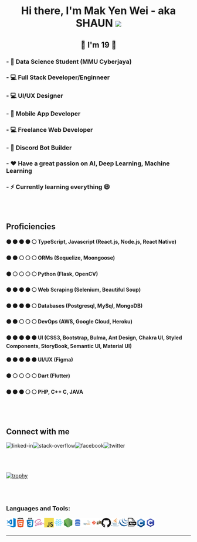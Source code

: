 # <p align="center"> Hi there, I'm Mak Yen Wei - aka SHAUN <img src="https://raw.githubusercontent.com/MartinHeinz/MartinHeinz/master/wave.gif" width="30px"> </p>
 
## <p align="center">:boy: I'm 19 :hear_no_evil:</p>

### - :see_no_evil: Data Science Student (MMU Cyberjaya)
### - :computer: Full Stack Developer/Enginneer
### - :computer: UI/UX Designer
### - :mobile_phone_off: Mobile App Developer
### - :computer: Freelance Web Developer
### - :robot: Discord Bot Builder
### - :heart: Have a great passion on AI, Deep Learning, Machine Learning
### - ⚡ Currently learning everything :satisfied:

<br>
<br>

## Proficiencies
#### ⚫ ⚫ ⚫ ⚫ ⚪ TypeScript, Javascript (React.js, Node.js, React Native)
#### ⚫ ⚫ ⚪ ⚪ ⚪ ORMs (Sequelize, Moongoose)
#### ⚫ ⚪ ⚪ ⚪ ⚪ Python (Flask, OpenCV)
#### ⚫ ⚫ ⚫ ⚫ ⚪ Web Scraping (Selenium, Beautiful Soup)
#### ⚫ ⚫ ⚫ ⚫ ⚪ Databases (Postgresql, MySql, MongoDB)
#### ⚫ ⚫ ⚪ ⚪ ⚪ DevOps (AWS, Google Cloud, Heroku)
#### ⚫ ⚫ ⚫ ⚫ ⚫ UI (CSS3, Bootstrap, Bulma, Ant Design, Chakra UI, Styled Components, StoryBook, Semantic UI, Material UI)
#### ⚫ ⚫ ⚫ ⚫ ⚫ UI/UX (Figma)
#### ⚫ ⚪ ⚪ ⚪ ⚪ Dart (Flutter)
#### ⚫ ⚫ ⚫ ⚪ ⚪ PHP, C++ C, JAVA

<br>
<br>

## Connect with me
[<img align="left" alt="linked-in" src="https://img.shields.io/badge/linkedin-%230077B5.svg?&style=for-the-badge&logo=linkedin&logoColor=white" />](https://www.linkedin.com/in/yenweimak/)
[<img align="left" alt="stack-overflow" src="https://img.shields.io/badge/stack%20overflow-FE7A16?logo=stack-overflow&logoColor=white&style=for-the-badge" />](https://stackoverflow.com/users/14033200/shaun-mak)
[<img align="left" alt="facebook" src="https://img.shields.io/badge/facebook-%231877F2.svg?&style=for-the-badge&logo=facebook&logoColor=white" />](https://www.facebook.com/Shaunmak1214)
[<img align="left" alt="twitter" src="https://img.shields.io/badge/twitter-%231DA1F2.svg?&style=for-the-badge&logo=twitter&logoColor=white" />](https://twitter.com/shaunmak1214)

<br>
<br>
<br>
<br>

[![trophy](https://github-profile-trophy.vercel.app/?username=ryo-ma&theme=onedark)](https://github.com/ryo-ma/github-profile-trophy)

<br>
<br>

### Languages and Tools:

<img align="left" alt="Visual Studio Code" width="26px" src="https://raw.githubusercontent.com/github/explore/80688e429a7d4ef2fca1e82350fe8e3517d3494d/topics/visual-studio-code/visual-studio-code.png" />
<img align="left" alt="HTML5" width="26px" src="https://raw.githubusercontent.com/github/explore/80688e429a7d4ef2fca1e82350fe8e3517d3494d/topics/html/html.png" />
<img align="left" alt="CSS3" width="26px" src="https://raw.githubusercontent.com/github/explore/80688e429a7d4ef2fca1e82350fe8e3517d3494d/topics/css/css.png" />
<img align="left" alt="Sass" width="26px" src="https://raw.githubusercontent.com/github/explore/80688e429a7d4ef2fca1e82350fe8e3517d3494d/topics/sass/sass.png" />
<img align="left" alt="JavaScript" width="26px" src="https://raw.githubusercontent.com/github/explore/80688e429a7d4ef2fca1e82350fe8e3517d3494d/topics/javascript/javascript.png" />
<img align="left" alt="React" width="26px" src="https://raw.githubusercontent.com/github/explore/80688e429a7d4ef2fca1e82350fe8e3517d3494d/topics/react/react.png" />
<img align="left" alt="Node.js" width="26px" src="https://raw.githubusercontent.com/github/explore/80688e429a7d4ef2fca1e82350fe8e3517d3494d/topics/nodejs/nodejs.png" />
<img align="left" alt="SQL" width="26px" src="https://raw.githubusercontent.com/github/explore/80688e429a7d4ef2fca1e82350fe8e3517d3494d/topics/sql/sql.png" />
<img align="left" alt="MySQL" width="26px" src="https://raw.githubusercontent.com/github/explore/80688e429a7d4ef2fca1e82350fe8e3517d3494d/topics/mysql/mysql.png" />
<img align="left" alt="Git" width="26px" src="https://raw.githubusercontent.com/github/explore/80688e429a7d4ef2fca1e82350fe8e3517d3494d/topics/git/git.png" />
<img align="left" alt="GitHub" width="26px" src="https://raw.githubusercontent.com/github/explore/78df643247d429f6cc873026c0622819ad797942/topics/github/github.png" />
<img align="left" alt="GitHub" width="23px" height="23px" src="https://github.com/Shaunmak1214/Shaunmak1214/blob/master/images/java.svg" />
<img align="left" alt="GitHub" width="23px" height="23px" src="https://github.com/Shaunmak1214/Shaunmak1214/blob/master/images/jquery.svg" />
<img align="left" alt="GitHub" width="23px" height="23px" src="https://github.com/Shaunmak1214/Shaunmak1214/blob/master/images/ajax.svg" />
<img align="left" alt="GitHub" width="26px" src="https://github.com/Shaunmak1214/Shaunmak1214/blob/master/images/c--logo-icon-0.png" />
<img align="left" alt="GitHub" width="26px" src="https://github.com/Shaunmak1214/Shaunmak1214/blob/master/images/c-programming.svg" />
<br />
<br />

---
